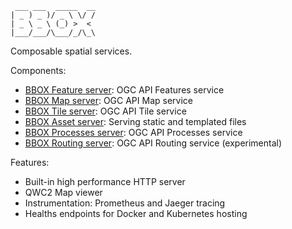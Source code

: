 ```
 ___ ___  _____  __
| _ ) _ )/ _ \ \/ /
| _ \ _ \ (_) >  < 
|___/___/\___/_/\_\
```

Composable spatial services.

Components:
* [BBOX Feature server](feature-server/): OGC API Features service
* [BBOX Map server](map-server/): OGC API Map service
* [BBOX Tile server](tile-server/): OGC API Tile service
* [BBOX Asset server](asset-server/): Serving static and templated files
* [BBOX Processes server](processes-server/): OGC API Processes service
* [BBOX Routing server](routing-server/): OGC API Routing service (experimental)

Features:
* Built-in high performance HTTP server
* QWC2 Map viewer
* Instrumentation: Prometheus and Jaeger tracing
* Healths endpoints for Docker and Kubernetes hosting
